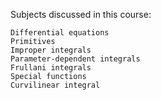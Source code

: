Subjects discussed in this course:

	Differential equations
	Primitives
	Improper integrals
	Parameter-dependent integrals
	Frullani integrals
	Special functions
	Curvilinear integral